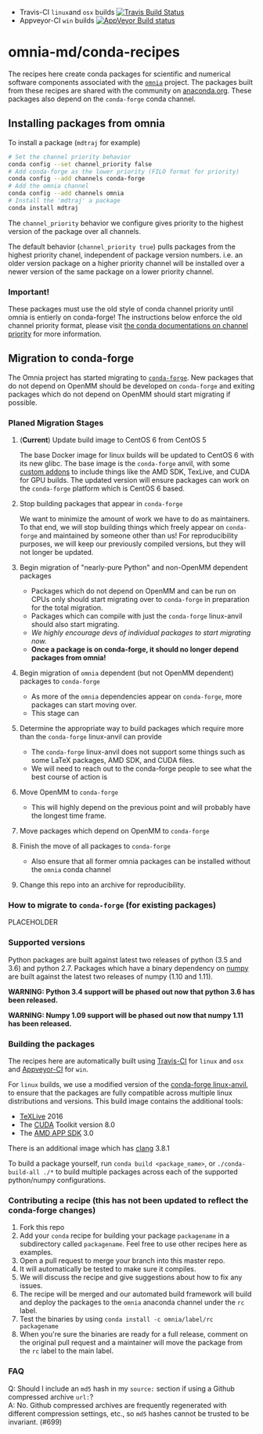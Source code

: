 * Travis-CI `linux`and `osx` builds [![Travis Build Status](https://travis-ci.org/omnia-md/conda-recipes.svg?branch=master)](https://travis-ci.org/omnia-md/conda-recipes)
* Appveyor-CI `win` builds [![AppVeyor Build status](https://ci.appveyor.com/api/projects/status/fyjgl66t943tf2yg/branch/master?svg=true)](https://ci.appveyor.com/project/jchodera/conda-recipes/branch/master)


# omnia-md/conda-recipes

The recipes here create conda packages for scientific and numerical software components associated with the [`omnia`](http://omnia.md) project.
The packages built from these recipes are shared with the community on [anaconda.org](https://anaconda.org/omnia). 
These packages also depend on the `conda-forge` conda channel.

## Installing packages from omnia

To install a package (`mdtraj` for example)
```bash
# Set the channel priority behavior
conda config --set channel_priority false
# Add conda-forge as the lower priority (FILO format for priority)
conda config --add channels conda-forge
# Add the omnia channel
conda config --add channels omnia
# Install the 'mdtraj' a package
conda install mdtraj
```

The `channel_priority` behavior we configure gives priority to the highest version of the package over all channels.
 
The default behavior (`channel_priority true`) pulls packages from the highest priority chanel, independent of package 
version numbers. i.e. an older version package on a higher priority channel will be installed over a newer version 
of the same package on a lower priority channel.

### Important!

These packages must use the old style of conda channel priority until omnia is entierly on conda-forge!
The instructions below enforce the old channel priority format, please visit 
[the conda documentations on channel priority](https://conda.io/docs/channels.html) 
for more information.

## Migration to conda-forge
The Omnia project has started migrating to [`conda-forge`](https://conda-forge.github.io/). New packages that 
 do not depend on OpenMM should be developed on `conda-forge` and exiting packages which do not depend on OpenMM 
 should start migrating if possible.

### Planed Migration Stages

1. (**Current**) Update build image to CentOS 6 from CentOS 5

    The base Docker image for linux builds will be updated to CentOS 6 with its new glibc. The base image is the 
    `conda-forge` anvil, with some [custom addons](https://hub.docker.com/r/jchodera/omnia-linux-anvil/~/dockerfile/) 
    to include things like the AMD SDK, TexLive, and CUDA for GPU builds. The updated version will ensure packages 
    can work on the `conda-forge` platform which is CentOS 6 based.
    
1. Stop building packages that appear in `conda-forge`

    We want to minimize the amount of work we have to do as maintainers. To that end, we will stop building things 
    which freely appear on `conda-forge` and maintained by someone other than us!
    For reproducibility purposes, we will keep our previously compiled versions, but they will not longer be updated.  
     
1. Begin migration of "nearly-pure Python" and non-OpenMM dependent packages

   * Packages which do not depend on OpenMM and can be run on CPUs only should start migrating over to `conda-forge` 
   in preparation for the total migration. 
   * Packages which can compile with just the `conda-forge` linux-anvil should also start migrating.
   * *We highly encourage devs of individual packages to start migrating now.* 
   * **Once a package is on conda-forge, it should no longer depend packages from omnia!**
   
1. Begin migration of `omnia` dependent (but not OpenMM dependent) packages to `conda-forge`

   * As more of the `omnia` dependencies appear on `conda-forge`, more packages can start moving over.
   * This stage can 

1. Determine the appropriate way to build packages which require more than the `conda-forge` linux-anvil can provide

   * The `conda-forge` linux-anvil does not support some things such as some LaTeX packages, AMD SDK, and CUDA files. 
   * We will need to reach out to the conda-forge people to see what the best course of action is
   
1. Move OpenMM to `conda-forge`

    * This will highly depend on the previous point and will probably have the longest time frame.
      
1. Move packages which depend on OpenMM to `conda-forge`

1. Finish the move of all packages to `conda-forge`
   * Also ensure that all former omnia packages can be installed without the `omnia` conda channel  

1. Change this repo into an archive for reproducibility.

### How to migrate to `conda-forge` (for existing packages)

PLACEHOLDER

### Supported versions

Python packages are built against latest two releases of python (3.5 and 3.6) and python 2.7.
Packages which have a binary dependency on [numpy](http://www.numpy.org/) are built against the latest two releases of numpy (1.10 and 1.11).

**WARNING: Python 3.4 support will be phased out now that python 3.6 has been released.**

**WARNING: Numpy 1.09 support will be phased out now that numpy 1.11 has been released.**

### Building the packages

The recipes here are automatically built using [Travis-CI](https://travis-ci.org/) for `linux` and `osx` and [Appveyor-CI](http://www.appveyor.com/) for `win`.

For `linux` builds, we use a modified version of the 
[conda-forge linux-anvil](https://github.com/omnia-md/omnia-linux-anvil/blob/master/Dockerfile), 
to ensure that the packages are fully compatible across multiple linux distributions and versions.
This build image contains the additional tools:
* [TeXLive](https://www.tug.org/texlive/) 2016
* The [CUDA](https://developer.nvidia.com/cuda-toolkit) Toolkit version 8.0
* The [AMD APP SDK](http://developer.amd.com/tools-and-sdks/opencl-zone/amd-accelerated-parallel-processing-app-sdk/) 3.0

There is an additional image which has [clang](http://clang.llvm.org/) 3.8.1 

To build a package yourself, run `conda build <package_name>`, or `./conda-build-all ./*` to build multiple packages across each of the supported python/numpy configurations.

### Contributing a recipe (this has not been updated to reflect the conda-forge changes)

1. Fork this repo
2. Add your `conda` recipe for building your package `packagename` in a subdirectory called `packagename`. Feel free to use other recipes here as examples.
3. Open a pull request to merge your branch into this master repo.
4. It will automatically be tested to make sure it compiles.
5. We will discuss the recipe and give suggestions about how to fix any issues.
6. The recipe will be merged and our automated build framework will build
   and deploy the packages to the `omnia` anaconda channel under the `rc` label.
7. Test the binaries by using `conda install -c omnia/label/rc packagename`
8. When you're sure the binaries are ready for a full release, comment on the
   original pull request and a maintainer will move the package from the `rc`
   label to the main label.

### FAQ

Q: Should I include an `md5` hash in my `source:` section if using a Github compressed archive `url:`?  
A: No. Github compressed archives are frequently regenerated with different compression settings, etc., so `md5` hashes cannot be trusted to be invariant. (#699)
